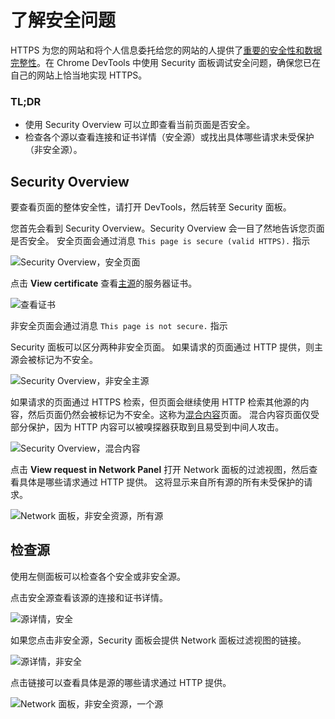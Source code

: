# 了解安全问题

HTTPS 为您的网站和将个人信息委托给您的网站的人提供了[重要的安全性和数据完整性](https://developers.google.com/web/fundamentals/security/encrypt-in-transit/why-https)。在 Chrome DevTools 中使用 Security 面板调试安全问题，确保您已在自己的网站上恰当地实现 HTTPS。

### TL;DR

- 使用 Security Overview 可以立即查看当前页面是否安全。
- 检查各个源以查看连接和证书详情（安全源）或找出具体哪些请求未受保护（非安全源）。

## Security Overview

要查看页面的整体安全性，请打开 DevTools，然后转至 Security 面板。

您首先会看到 Security Overview。Security Overview 会一目了然地告诉您页面是否安全。 安全页面会通过消息 `This page is secure (valid HTTPS).` 指示

![Security Overview，安全页面](https://developers.google.com/web/tools/chrome-devtools/images/overview-secure.png)

点击 **View certificate** 查看[主源](https://en.wikipedia.org/wiki/Same-origin_policy)的服务器证书。

![查看证书](https://developers.google.com/web/tools/chrome-devtools/images/view-certificate.png)

非安全页面会通过消息 `This page is not secure.` 指示

Security 面板可以区分两种非安全页面。 如果请求的页面通过 HTTP 提供，则主源会被标记为不安全。

![Security Overview，非安全主源](https://developers.google.com/web/tools/chrome-devtools/images/overview-non-secure.png)

如果请求的页面通过 HTTPS 检索，但页面会继续使用 HTTP 检索其他源的内容，然后页面仍然会被标记为不安全。这称为[混合内容](https://developers.google.com/web/fundamentals/security/prevent-mixed-content/what-is-mixed-content)页面。 混合内容页面仅受部分保护，因为 HTTP 内容可以被嗅探器获取到且易受到中间人攻击。

![Security Overview，混合内容](https://developers.google.com/web/tools/chrome-devtools/images/overview-mixed.png)

点击 **View request in Network Panel** 打开 Network 面板的过滤视图，然后查看具体是哪些请求通过 HTTP 提供。 这将显示来自所有源的所有未受保护的请求。

![Network 面板，非安全资源，所有源](https://developers.google.com/web/tools/chrome-devtools/images/network-all.png)

## 检查源

使用左侧面板可以检查各个安全或非安全源。

点击安全源查看该源的连接和证书详情。

![源详情，安全](https://developers.google.com/web/tools/chrome-devtools/images/origin-detail-secure.png)

如果您点击非安全源，Security 面板会提供 Network 面板过滤视图的链接。

![源详情，非安全](https://developers.google.com/web/tools/chrome-devtools/images/origin-detail-non-secure.png)

点击链接可以查看具体是源的哪些请求通过 HTTP 提供。

![Network 面板，非安全资源，一个源](https://developers.google.com/web/tools/chrome-devtools/images/network-one.png)